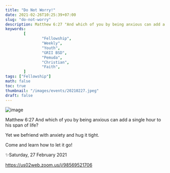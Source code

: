 ```yaml
---
title: "Do Not Worry!"
date: 2021-02-26T10:25:39+07:00
slug: "do-not-worry"
description: Matthew 6:27 "And which of you by being anxious can add a single hour to his span of life?" Yet we befriend with anxiety and hug it tight.
keywords:
        [
                "Fellowship",
                "Weekly",
                "Youth",
                "GRII BSD",
                "Pemuda",
                "Christian",
                "Faith",
        ]
tags: ["Fellowship"]
math: false
toc: true
thumbnail: "/images/events/20210227.jpeg"
draft: false
---
```


![image](/images/events/20210227.jpeg)

Matthew 6:27 And which of you by being anxious can add a single hour to his span of life?

Yet we befriend with anxiety and hug it tight.

Come and learn how to let it go!

✨Saturday, 27 February 2021

https://us02web.zoom.us/j/98569521706
